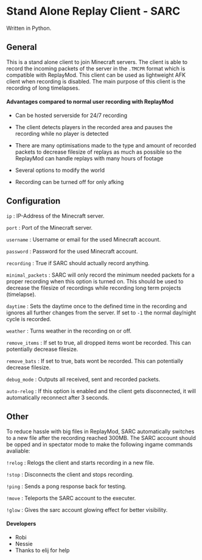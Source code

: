 # Stand Alone Replay Client - SARC

Written in Python.


## General

This is a stand alone client to join Minecraft servers. The client is able to record the incoming packets of the server in the `.TMCPR` format which is compatible with ReplayMod.
This client can be used as lightweight AFK client when recording is disabled.
The main purpose of this client is the recording of long timelapses.


#### Advantages compared to normal user recording with ReplayMod

- Can be hosted serverside for 24/7 recording

- The client detects players in the recorded area and pauses the recording while no player is detected

- There are many optimisations made to the type and amount of recorded packets to decrease filesize of replays as much as possible so the ReplayMod can handle replays with many hours of footage

- Several options to modify the world

- Recording can be turned off for only afking


## Configuration

```ip``` : IP-Address of the Minecraft server.

```port``` : Port of the Minecraft server.

```username``` : Username or email for the used Minecraft account.

```password``` : Password for the used Minecraft account.

```recording``` : True if SARC should actually record anything.

```minimal_packets``` : SARC will only record the minimum needed packets for a proper recording when this option is turned on. This should be used to decrease the filesize of recordings while recording long term projects (timelapse).

```daytime``` : Sets the daytime once to the defined time in the recording and ignores all further changes from the server. If set to `-1` the normal day/night cycle is recorded.

```weather``` : Turns weather in the recording on or off.

```remove_items``` : If set to true, all dropped items wont be recorded. This can potentially decrease filesize.

```remove_bats``` : If set to true, bats wont be recorded. This can potentially decrease filesize.

```debug_mode``` : Outputs all received, sent and recorded packets.

```auto-relog``` : If this option is enabled and the client gets disconnected, it will automatically reconnect after 3 seconds.


## Other

To reduce hassle with big files in ReplayMod, SARC automatically switches to a new file after the recording reached 300MB.
The SARC account should be opped and in spectator mode to make the following ingame commands avaliable:

```!relog``` : Relogs the client and starts recording in a new file.

```!stop``` : Disconnects the client and stops recording.

```!ping``` : Sends a pong response back for testing.

```!move``` : Teleports the SARC account to the executer.

```!glow``` : Gives the sarc account glowing effect for better visibility.

#### Developers
- Robi
- Nessie
- Thanks to elij for help
